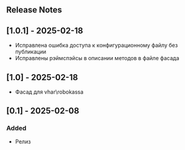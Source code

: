 ## Release Notes

## [1.0.1] - 2025-02-18
- Исправлена ошибка доступа к конфигурационному файлу без публикации
- Исправлены рэймспэйсы в описании методов в файле фасада

## [1.0] - 2025-02-18
- Фасад для vhar\robokassa

## [0.1] - 2025-02-08
### Added
- Релиз

